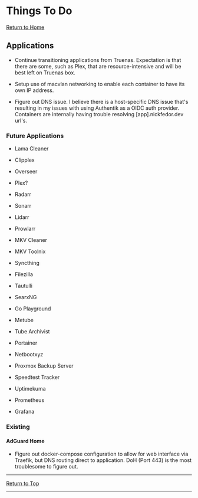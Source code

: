 # Things To Do

[Return to Home](/README.md)

## Applications

- Continue transitioning applications from Truenas.
  Expectation is that there are some, such as Plex, that are resource-intensive
  and will be best left on Truenas box.

- Setup use of macvlan networking to enable each container to have its own IP
  address.

- Figure out DNS issue.
  I believe there is a host-specific DNS issue that's resulting in my issues
  with using Authentik as a OIDC auth provider.
  Containers are internally having trouble resolving [app].nickfedor.dev url's.

### Future Applications

- Lama Cleaner

- Clipplex

- Overseer

- Plex?

- Radarr

- Sonarr

- Lidarr

- Prowlarr

- MKV Cleaner

- MKV Toolnix

- Syncthing

- Filezilla

- Tautulli

- SearxNG

- Go Playground

- Metube

- Tube Archivist

- Portainer

- Netbootxyz

- Proxmox Backup Server

- Speedtest Tracker

- Uptimekuma

- Prometheus

- Grafana

### Existing

#### AdGuard Home

- Figure out docker-compose configuration to allow for web interface via
  Traefik, but DNS routing direct to application. DoH (Port 443) is the most
  troublesome to figure out.

----------

[Return to Top](/TODO.md)

----------
